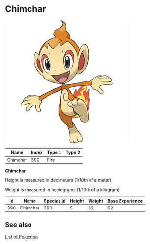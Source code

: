 # Chimchar


![Chimchar](images/390.png)

| **Name** | **Index** | **Type 1** | **Type 2** |
|----|----|----|----|
| Chimchar | 390 | Fire  |  |

**Chimchar** 


Height is measured in decimeters (1/10th of a meter)

Weight is measured in hectograms (1/10th of a kilogram)

| **Id** | **Name** | **Species Id** | **Height** | **Weight** | **Base Experience** |
|--------|----------|----------------|------------|------------|---------------------|
| 390 | Chimchar | 390 | 5 | 62 | 62 |


## See also

[List of Pokémon](../pokemon.md)
